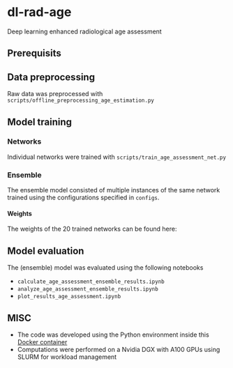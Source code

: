 # dl-rad-age

Deep learning enhanced radiological age assessment

## Prerequisits

## Data preprocessing

Raw data was preprocessed with `scripts/offline_preprocessing_age_estimation.py`

## Model training

### Networks

Individual networks were trained with `scripts/train_age_assessment_net.py`

### Ensemble

The ensemble model consisted of multiple instances of the same network trained using the configurations specified in `configs`.

#### Weights

The weights of the 20 trained networks can be found here:

## Model evaluation

The (ensemble) model was evaluated using the following notebooks

- `calculate_age_assessment_ensemble_results.ipynb`
- `analyze_age_assessment_ensemble_results.ipynb`
- `plot_results_age_assessment.ipynb`

## MISC

- The code was developed using the Python environment inside this [Docker container](https://hub.docker.com/layers/balthasarschachtner/radler/pytorch_v3.1/images/sha256-1720c6706699658c41546fabc6fca809b3fc0e4c61deb2271d2d36f2343c8037?context=repo)
- Computations were performed on a Nvidia DGX with A100 GPUs using SLURM for workload management

